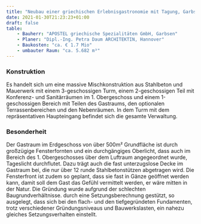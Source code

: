 ```yaml
---
title: "Neubau einer griechischen Erlebnisgastronomie mit Tagung, Garbsen"
date: 2021-01-30T21:23:23+01:00
draft: false
table:
    - Bauherr: "APOSTEL griechische Spezialitäten GmbH, Garbsen"
    - Planer: "Dipl.-Ing. Petra Daum ARCHITEKTIN, Hannover"
    - Baukosten: "ca. € 1.7 Mio"
    - umbauter Raum: "ca. 5.682 m³"
---
```


### Konstruktion
Es handelt sich um eine massive Mischkonstruktion aus Stahlbeton und Mauerwerk mit einem 3-geschossigen Turm, einem 2-geschossigen Teil mit Konferenz- und Sanitärräumen im 1. Obergeschoss und einem 1-geschossigen Bereich mit Teilen des Gastraums, den optionalen Terrassenbereichen und den Nebenräumen. In dem Turm mit dem repräsentativen Haupteingang befindet sich die gesamte Verwaltung.

### Besonderheit
Der Gastraum im Erdgeschoss von über 500m² Grundfläche ist durch großzügige Fensterfornten und ein durchgängiges Oberlicht, dass auch im Bereich des 1. Obergeschosses über dem Luftraum angegeordnet wurde, Tageslicht durchflutet. Dazu trägt auch die fast unterzugslose Decke im Gastraum bei, die nur über 12 runde Stahlbetonstützen abgetragen wird. Die Fensterfront ist zudem so geplant, dass sie fast in Gänze geöffnet werden kann, damit soll dem Gast das Gefühl vermittelt werden, er wäre mitten in der Natur. Die Gründung wurde aufgrund der schlechten Baugrundverhältnisse. durch eine Setzungsberechnung gestützt, so ausgelegt, dass sich bei den flach- und den tiefgegründeten Fundamenten, trotz verschiedener Gründungsniveaus und Bauwerkslasten, ein nahezu gleiches Setzungsverhalten einstellt.